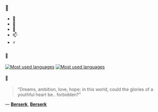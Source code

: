 ### 👋

- 🔭
- 🌱
- 💬
- 📫
- ⚡

#### 🧏

[![Most used languages](https://github-readme-stats-aynah.vercel.app/api/top-langs/?username=aynh&theme=solarized-dark&langs_count=6&layout=compact&hide_title=true)](https://github.com/anuraghazra/github-readme-stats#gh-dark-mode-only)
[![Most used languages](https://github-readme-stats-aynah.vercel.app/api/top-langs/?username=aynh&theme=solarized-light&langs_count=6&layout=compact&hide_title=true)](https://github.com/anuraghazra/github-readme-stats#gh-light-mode-only)

#### 💬

> "Dreams, ambition, love, hope; in this world, could the glories of a youthful heart be.. forbidden?"

&mdash; [**Berserk**](https://myanimelist.net/character.php?q=Berserk&cat=character), [**Berserk**](https://myanimelist.net/search/all?q=Berserk&cat=all)
